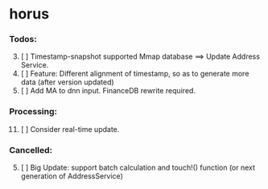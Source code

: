 # horus

### Todos:
3. [ ] Timestamp-snapshot supported Mmap database ==> Update Address Service.
7. [ ] Feature: Different alignment of timestamp, so as to generate more data (after version updated)
9. [ ] Add MA to dnn input. FinanceDB rewrite required.

### Processing:
11. [ ] Consider real-time update.

### Cancelled:
5. [ ] Big Update: support batch calculation and touch!() function (or next generation of AddressService)

